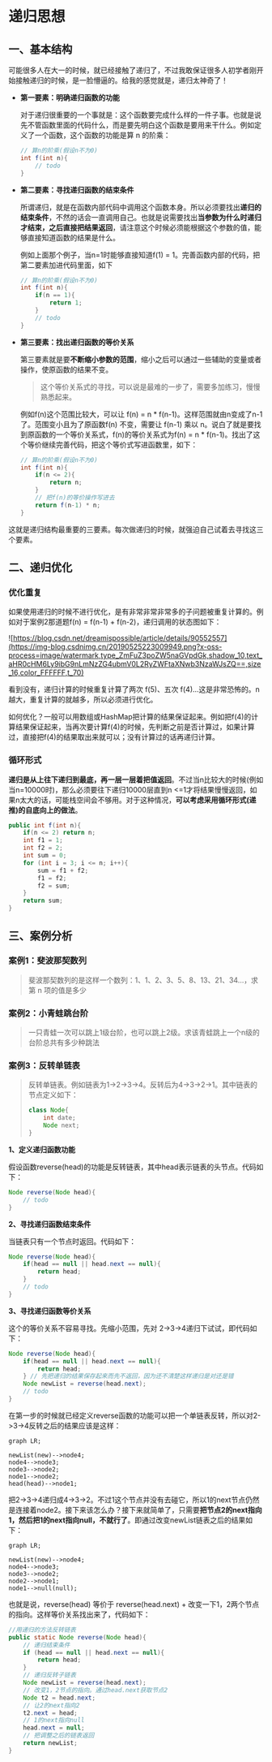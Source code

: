# 递归思想

## 一、基本结构

可能很多人在大一的时候，就已经接触了递归了，不过我敢保证很多人初学者刚开始接触递归的时候，是一脸懵逼的。给我的感觉就是，递归太神奇了！

+ **第一要素：明确递归函数的功能**

  对于递归很重要的一个事就是：这个函数要完成什么样的一件子事。也就是说先不管函数里面的代码什么，而是要先明白这个函数是要用来干什么。例如定义了一个函数，这个函数的功能是算 n 的阶乘：

  ```java
  // 算n的阶乘(假设n不为0)
  int f(int n){
      // todo
  }
  ```

+ **第二要素：寻找递归函数的结束条件**

  所谓递归，就是在函数内部代码中调用这个函数本身。所以必须要找出**递归的结束条件**，不然的话会一直调用自己。也就是说需要找出**当参数为什么时递归才结束，之后直接把结果返回**，请注意这个时候必须能根据这个参数的值，能够直接知道函数的结果是什么。

  例如上面那个例子，当n=1时能够直接知道f(1) = 1。完善函数内部的代码，把第二要素加进代码里面，如下

  ```java
  // 算n的阶乘(假设n不为0)
  int f(int n){
      if(n == 1){
          return 1;
      }
      // todo
  }
  ```

+ **第三要素：找出递归函数的等价关系**

  第三要素就是要**不断缩小参数的范围**，缩小之后可以通过一些辅助的变量或者操作，使原函数的结果不变。

  > 这个等价关系式的寻找，可以说是最难的一步了，需要多加练习，慢慢熟悉起来。

  例如f(n)这个范围比较大，可以让 f(n) = n * f(n-1)。这样范围就由n变成了n-1了。范围变小且为了原函数f(n) 不变，需要让 f(n-1) 乘以 n。说白了就是要找到原函数的一个等价关系式，f(n)的等价关系式为f(n) = n * f(n-1)。找出了这个等价继续完善代码，把这个等价式写进函数里，如下：

  ```java
  // 算n的阶乘(假设n不为0)
  int f(int n){
      if(n <= 2){
          return n;
      }
      // 把f(n)的等价操作写进去
      return f(n-1) * n;
  }
  ```

这就是递归结构最重要的三要素。每次做递归的时候，就强迫自己试着去寻找这三个要素。



## 二、递归优化

### 优化重复

如果使用递归的时候不进行优化，是有非常非常非常多的子问题被重复计算的。例如对于案例2那道题f(n) = f(n-1) + f(n-2)，递归调用的状态图如下：

![https://blog.csdn.net/dreamispossible/article/details/90552557](https://img-blog.csdnimg.cn/20190525223009949.png?x-oss-process=image/watermark,type_ZmFuZ3poZW5naGVpdGk,shadow_10,text_aHR0cHM6Ly9ibG9nLmNzZG4ubmV0L2RyZWFtaXNwb3NzaWJsZQ==,size_16,color_FFFFFF,t_70)

看到没有，递归计算的时候重复计算了两次 f(5)、五次 f(4)...这是非常恐怖的。n越大，重复计算的就越多，所以必须进行优化。

如何优化？一般可以用数组或HashMap把计算的结果保证起来。例如把f(4)的计算结果保证起来，当再次要计算f(4)的时候，先判断之前是否计算过，如果计算过，直接把f(4)的结果取出来就可以；没有计算过的话再递归计算。

### 循环形式

**递归是从上往下递归到最底，再一层一层着把值返回**。不过当n比较大的时候(例如当n=10000时)，那么必须要往下递归10000层直到n <=1才将结果慢慢返回，如果n太大的话，可能栈空间会不够用。对于这种情况，**可以考虑采用循环形式(递推)的自底向上的做法**。

```java
public int f(int n){
    if(n <= 2) return n; 
    int f1 = 1;
    int f2 = 2; 
    int sum = 0; 
    for (int i = 3; i <= n; i++){ 
        sum = f1 + f2;
        f1 = f2;
        f2 = sum; 
    } 
    return sum; 
}
```



## 三、案例分析

### 案例1：斐波那契数列

> 斐波那契数列的是这样一个数列：1、1、2、3、5、8、13、21、34…，求第 n 项的值是多少

### 案例2：小青蛙跳台阶

> 一只青蛙一次可以跳上1级台阶，也可以跳上2级。求该青蛙跳上一个n级的台阶总共有多少种跳法

### 案例3：反转单链表

> 反转单链表。例如链表为1->2->3->4。反转后为4->3->2->1。其中链表的节点定义如下：
>
> ```java
> class Node{
>     int date;
>     Node next;
> }
> ```

 **1、定义递归函数功能**

假设函数reverse(head)的功能是反转链表，其中head表示链表的头节点。代码如下：

```java
Node reverse(Node head){
    // todo
}
```

**2、寻找递归函数结束条件**

当链表只有一个节点时返回。代码如下：

```java
Node reverse(Node head){
    if(head == null || head.next == null){
        return head;
    }
    // todo
}
```

 **3、寻找递归函数等价关系**

这个的等价关系不容易寻找。先缩小范围，先对 2->3->4递归下试试，即代码如下：

```java
Node reverse(Node head){ 
    if(head == null || head.next == null){
        return head; 
    } // 先把递归的结果保存起来而先不返回，因为还不清楚这样递归是对还是错
    Node newList = reverse(head.next);
    // todo
}
```

在第一步的时候就已经定义reverse函数的功能可以把一个单链表反转，所以对2->3->4反转之后的结果应该是这样：

```mermaid
graph LR;

newList(new)-->node4;
node4-->node3;
node3-->node2;
node1-->node2;
head(head)-->node1;
```

把2->3->4递归成4->3->2。不过1这个节点并没有去碰它，所以1的next节点仍然是连接着node2。接下来该怎么办？接下来就简单了，只需要**把节点2的next指向1，然后把1的next指向null，不就行了**。即通过改变newList链表之后的结果如下：

```mermaid
graph LR;

newList(new)-->node4;
node4-->node3;
node3-->node2;
node2-->node1;
node1-->null(null);
```

也就是说，reverse(head) 等价于 reverse(head.next) + 改变一下1，2两个节点的指向。这样等价关系找出来了，代码如下：

```java
//用递归的方法反转链表 
public static Node reverse(Node head){ 
    // 递归结束条件
    if (head == null || head.next == null){
        return head; 
    } 
    // 递归反转子链表 
    Node newList = reverse(head.next);
    // 改变1，2节点的指向。通过head.next获取节点2 
    Node t2 = head.next; 
    // 让2的next指向2 
    t2.next = head; 
    // 1的next指向null
    head.next = null; 
    // 把调整之后的链表返回
    return newList; 
}
```





